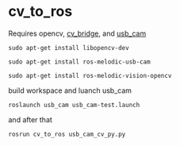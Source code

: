 # cv_to_ros
Requires opencv, [cv_bridge](https://wiki.ros.org/vision_opencv "vision_opencv"), and [usb_cam](http://wiki.ros.org/usb_cam "usb_cam")

`sudo apt-get install libopencv-dev`

`sudo apt-get install ros-melodic-usb-cam`

`sudo apt-get install ros-melodic-vision-opencv`

build workspace and luanch usb_cam

`roslaunch usb_cam usb_cam-test.launch`

and after that

`rosrun cv_to_ros usb_cam_cv_py.py`
